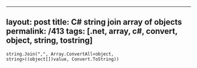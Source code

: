 ---
layout: post
title: C# string join array of objects
permalink: /413
tags: [.net, array, c#, convert, object, string, tostring]
----

<code>string.Join(",", Array.ConvertAll<object, string>((object[])value,
Convert.ToString))</code>

